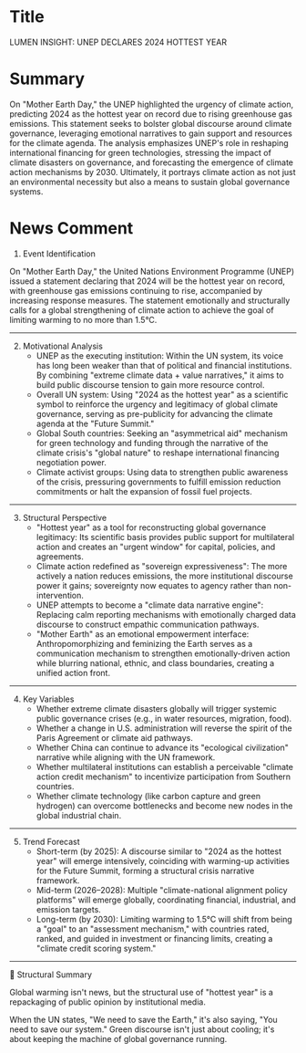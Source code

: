 # Title
LUMEN INSIGHT: UNEP DECLARES 2024 HOTTEST YEAR

# Summary
On "Mother Earth Day," the UNEP highlighted the urgency of climate action, predicting 2024 as the hottest year on record due to rising greenhouse gas emissions. This statement seeks to bolster global discourse around climate governance, leveraging emotional narratives to gain support and resources for the climate agenda. The analysis emphasizes UNEP's role in reshaping international financing for green technologies, stressing the impact of climate disasters on governance, and forecasting the emergence of climate action mechanisms by 2030. Ultimately, it portrays climate action as not just an environmental necessity but also a means to sustain global governance systems.

# News Comment
1. Event Identification

On "Mother Earth Day," the United Nations Environment Programme (UNEP) issued a statement declaring that 2024 will be the hottest year on record, with greenhouse gas emissions continuing to rise, accompanied by increasing response measures. The statement emotionally and structurally calls for a global strengthening of climate action to achieve the goal of limiting warming to no more than 1.5°C.

---

2. Motivational Analysis
   - UNEP as the executing institution: Within the UN system, its voice has long been weaker than that of political and financial institutions. By combining "extreme climate data + value narratives," it aims to build public discourse tension to gain more resource control.
   - Overall UN system: Using "2024 as the hottest year" as a scientific symbol to reinforce the urgency and legitimacy of global climate governance, serving as pre-publicity for advancing the climate agenda at the "Future Summit."
   - Global South countries: Seeking an "asymmetrical aid" mechanism for green technology and funding through the narrative of the climate crisis's "global nature" to reshape international financing negotiation power.
   - Climate activist groups: Using data to strengthen public awareness of the crisis, pressuring governments to fulfill emission reduction commitments or halt the expansion of fossil fuel projects.

---

3. Structural Perspective
   - "Hottest year" as a tool for reconstructing global governance legitimacy: Its scientific basis provides public support for multilateral action and creates an "urgent window" for capital, policies, and agreements.
   - Climate action redefined as "sovereign expressiveness": The more actively a nation reduces emissions, the more institutional discourse power it gains; sovereignty now equates to agency rather than non-intervention.
   - UNEP attempts to become a "climate data narrative engine": Replacing calm reporting mechanisms with emotionally charged data discourse to construct empathic communication pathways.
   - "Mother Earth" as an emotional empowerment interface: Anthropomorphizing and feminizing the Earth serves as a communication mechanism to strengthen emotionally-driven action while blurring national, ethnic, and class boundaries, creating a unified action front.

---

4. Key Variables
   - Whether extreme climate disasters globally will trigger systemic public governance crises (e.g., in water resources, migration, food).
   - Whether a change in U.S. administration will reverse the spirit of the Paris Agreement or climate aid pathways.
   - Whether China can continue to advance its "ecological civilization" narrative while aligning with the UN framework.
   - Whether multilateral institutions can establish a perceivable "climate action credit mechanism" to incentivize participation from Southern countries.
   - Whether climate technology (like carbon capture and green hydrogen) can overcome bottlenecks and become new nodes in the global industrial chain.

---

5. Trend Forecast
   - Short-term (by 2025): A discourse similar to "2024 as the hottest year" will emerge intensively, coinciding with warming-up activities for the Future Summit, forming a structural crisis narrative framework.
   - Mid-term (2026–2028): Multiple "climate-national alignment policy platforms" will emerge globally, coordinating financial, industrial, and emission targets.
   - Long-term (by 2030): Limiting warming to 1.5°C will shift from being a "goal" to an "assessment mechanism," with countries rated, ranked, and guided in investment or financing limits, creating a "climate credit scoring system."

---

🧩 Structural Summary

Global warming isn't news, but the structural use of "hottest year" is a repackaging of public opinion by institutional media.

When the UN states, "We need to save the Earth," it's also saying, "You need to save our system."
Green discourse isn't just about cooling; it's about keeping the machine of global governance running.
